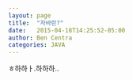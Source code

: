 ```yaml
---
layout: page
title:  "자바란?"
date:   2015-04-18T14:25:52-05:00
author: Ben Centra
categories: JAVA
---
```



ㅎ하하ㅏ.하하하..
